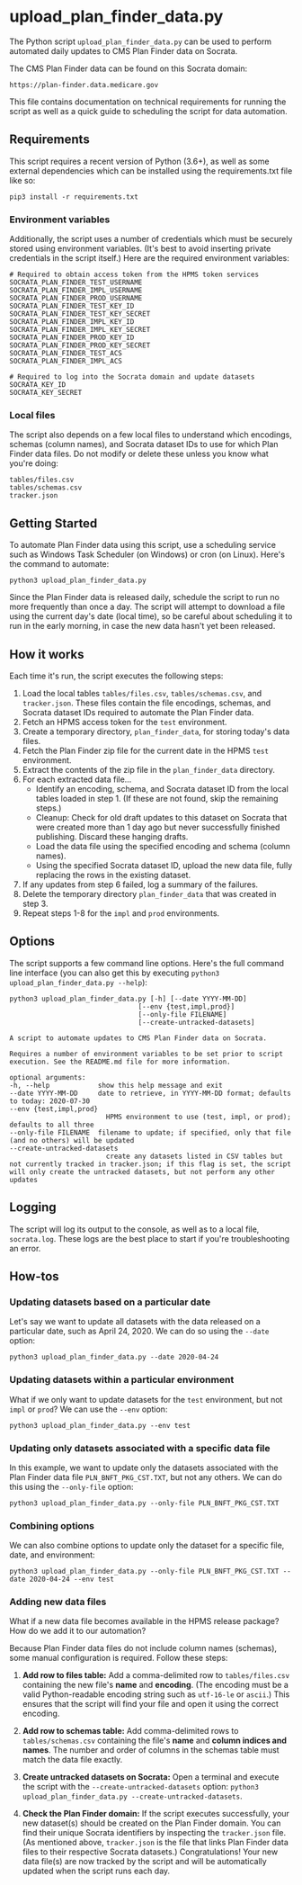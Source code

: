 # upload_plan_finder_data.py

The Python script `upload_plan_finder_data.py` can be used to perform automated daily updates to CMS Plan Finder data on Socrata.

The CMS Plan Finder data can be found on this Socrata domain:

    https://plan-finder.data.medicare.gov

This file contains documentation on technical requirements for running the script as well as a quick guide to scheduling the script for data automation.

## Requirements

This script requires a recent version of Python (3.6+), as well as some external dependencies which can be installed using the requirements.txt file like so:

    pip3 install -r requirements.txt

### Environment variables

Additionally, the script uses a number of credentials which must be securely stored using environment variables. (It's best to avoid inserting private credentials in the script itself.) Here are the required environment variables:

    # Required to obtain access token from the HPMS token services
    SOCRATA_PLAN_FINDER_TEST_USERNAME
    SOCRATA_PLAN_FINDER_IMPL_USERNAME
    SOCRATA_PLAN_FINDER_PROD_USERNAME
    SOCRATA_PLAN_FINDER_TEST_KEY_ID
    SOCRATA_PLAN_FINDER_TEST_KEY_SECRET
    SOCRATA_PLAN_FINDER_IMPL_KEY_ID
    SOCRATA_PLAN_FINDER_IMPL_KEY_SECRET
    SOCRATA_PLAN_FINDER_PROD_KEY_ID
    SOCRATA_PLAN_FINDER_PROD_KEY_SECRET
    SOCRATA_PLAN_FINDER_TEST_ACS
    SOCRATA_PLAN_FINDER_IMPL_ACS

    # Required to log into the Socrata domain and update datasets
    SOCRATA_KEY_ID
    SOCRATA_KEY_SECRET

### Local files

The script also depends on a few local files to understand which encodings, schemas (column names), and Socrata dataset IDs to use for which Plan Finder data files. Do not modify or delete these unless you know what you're doing:

    tables/files.csv
    tables/schemas.csv
    tracker.json

## Getting Started

To automate Plan Finder data using this script, use a scheduling service such as Windows Task Scheduler (on Windows) or cron (on Linux). Here's the command to automate:

    python3 upload_plan_finder_data.py

Since the Plan Finder data is released daily, schedule the script to run no more frequently than once a day. The script will attempt to download a file using the current day's date (local time), so be careful about scheduling it to run in the early morning, in case the new data hasn't yet been released.

## How it works

Each time it's run, the script executes the following steps:

1. Load the local tables `tables/files.csv`, `tables/schemas.csv`, and `tracker.json`. These files contain the file encodings, schemas, and Socrata dataset IDs required to automate the Plan Finder data.
2. Fetch an HPMS access token for the `test` environment.
3. Create a temporary directory, `plan_finder_data`, for storing today's data files.
4. Fetch the Plan Finder zip file for the current date in the HPMS `test` environment.
5. Extract the contents of the zip file in the `plan_finder_data` directory.
6. For each extracted data file…
    * Identify an encoding, schema, and Socrata dataset ID from the local tables loaded in step 1. (If these are not found, skip the remaining steps.)
    * Cleanup: Check for old draft updates to this dataset on Socrata that were created more than 1 day ago but never successfully finished publishing. Discard these hanging drafts.
    * Load the data file using the specified encoding and schema (column names).
    * Using the specified Socrata dataset ID, upload the new data file, fully replacing the rows in the existing dataset.
7. If any updates from step 6 failed, log a summary of the failures.
8. Delete the temporary directory `plan_finder_data` that was created in step 3.
9. Repeat steps 1-8 for the `impl` and `prod` environments.

## Options

The script supports a few command line options. Here's the full command line interface (you can also get this by executing `python3 upload_plan_finder_data.py --help`):

    python3 upload_plan_finder_data.py [-h] [--date YYYY-MM-DD]
                                    [--env {test,impl,prod}]
                                    [--only-file FILENAME]
                                    [--create-untracked-datasets]

    A script to automate updates to CMS Plan Finder data on Socrata.

    Requires a number of environment variables to be set prior to script
    execution. See the README.md file for more information.

    optional arguments:
    -h, --help            show this help message and exit
    --date YYYY-MM-DD     date to retrieve, in YYYY-MM-DD format; defaults to today: 2020-07-30
    --env {test,impl,prod}
                            HPMS environment to use (test, impl, or prod); defaults to all three
    --only-file FILENAME  filename to update; if specified, only that file (and no others) will be updated
    --create-untracked-datasets
                            create any datasets listed in CSV tables but not currently tracked in tracker.json; if this flag is set, the script will only create the untracked datasets, but not perform any other updates

## Logging

The script will log its output to the console, as well as to a local file, `socrata.log`. These logs are the best place to start if you're troubleshooting an error.

## How-tos

### Updating datasets based on a particular date

Let's say we want to update all datasets with the data released on a particular date, such as April 24, 2020. We can do so using the `--date` option:

    python3 upload_plan_finder_data.py --date 2020-04-24

### Updating datasets within a particular environment

What if we only want to update datasets for the `test` environment, but not `impl` or `prod`? We can use the `--env` option:

    python3 upload_plan_finder_data.py --env test

### Updating only datasets associated with a specific data file

In this example, we want to update only the datasets associated with the Plan Finder data file `PLN_BNFT_PKG_CST.TXT`, but not any others. We can do this using the `--only-file` option:

    python3 upload_plan_finder_data.py --only-file PLN_BNFT_PKG_CST.TXT

### Combining options

We can also combine options to update only the dataset for a specific file, date, and environment:

    python3 upload_plan_finder_data.py --only-file PLN_BNFT_PKG_CST.TXT --date 2020-04-24 --env test

### Adding new data files

What if a new data file becomes available in the HPMS release package? How do we add it to our automation?

Because Plan Finder data files do not include column names (schemas), some manual configuration is required. Follow these steps:

1. **Add row to files table:** Add a comma-delimited row to `tables/files.csv` containing the new file's **name** and **encoding**. (The encoding must be a valid Python-readable encoding string such as `utf-16-le` or `ascii`.) This ensures that the script will find your file and open it using the correct encoding.

2. **Add row to schemas table:** Add comma-delimited rows to `tables/schemas.csv` containing the file's **name** and **column indices and names**. The number and order of columns in the schemas table must match the data file exactly.

3. **Create untracked datasets on Socrata:** Open a terminal and execute the script with the `--create-untracked-datasets` option: `python3 upload_plan_finder_data.py --create-untracked-datasets`.

4. **Check the Plan Finder domain:** If the script executes successfully, your new dataset(s) should be created on the Plan Finder domain. You can find their unique Socrata identifiers by inspecting the `tracker.json` file. (As mentioned above, `tracker.json` is the file that links Plan Finder data files to their respective Socrata datasets.) Congratulations! Your new data file(s) are now tracked by the script and will be automatically updated when the script runs each day.
